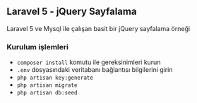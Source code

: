
## Laravel 5 - jQuery Sayfalama

Laravel 5 ve Mysql ile çalışan basit bir jQuery sayfalama örneği

### Kurulum işlemleri
- `composer install` komutu ile gereksinimleri kurun
- `.env` dosyasındaki veritabanı bağlantısı bilgilerini girin
- `php artisan key:generate` 
- `php artisan migrate` 
- `php artisan db:seed`